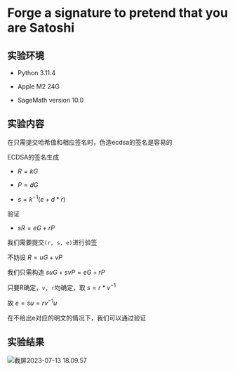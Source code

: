 # Forge a signature to pretend that you are Satoshi

## 实验环境

+ Python 3.11.4

+ Apple M2 24G

+ SageMath version 10.0

## 实验内容

在只需提交哈希值和相应签名时，伪造ecdsa的签名是容易的

ECDSA的签名生成

+ $R = kG$

+ $P = dG$

+ $s = k^{-1}(e+d*r)$

验证

+ $sR = eG+rP$

我们需要提交`(r, s, e)`进行验签

不妨设  $R = uG+vP$

我们只需构造 $suG+svP = eG+rP$

只要R确定，`v, r`均确定，取 $s=r*v^{-1}$

故 $e=su=rv^{-1}u$

在不给出e对应的明文的情况下，我们可以通过验证

## 实验结果

![截屏2023-07-13 18.09.57](https://oyrd-1313391192.cos.ap-nanjing.myqcloud.com/images/%E6%88%AA%E5%B1%8F2023-07-13%2018.09.57.png)